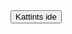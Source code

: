 <!DOCTYPE html>
<html lang="hu">
<head>
    <meta charset="UTF-8">
    <meta name="viewport" content="width=device-width, initial-scale=1.0">
    <title>Átirányító gomb</title>
</head>
<body>
    <button onclick="window.location.href='dashboard.html';">Kattints ide</button>
</body>
</html>
